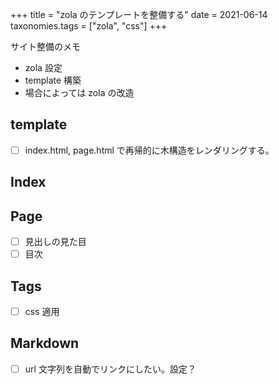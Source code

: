 +++
title = "zola のテンプレートを整備する"
date = 2021-06-14
taxonomies.tags = ["zola", "css"]
+++

サイト整備のメモ

* zola 設定
* template 構築
* 場合によっては zola の改造

## template

* [ ] index.html, page.html で再帰的に木構造をレンダリングする。

## Index

## Page

* [ ] 見出しの見た目
* [ ] 目次

## Tags

* [ ] css 適用

## Markdown

* [ ] url 文字列を自動でリンクにしたい。設定？
